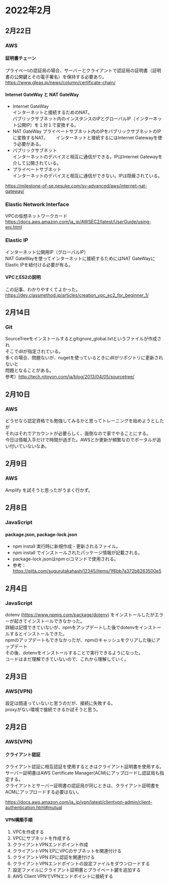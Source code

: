 # 2022年2月

## 2月22日

### AWS

#### 証明書チェーン

プライベーtの認証局の場合、サーバーとクライアントで認証局の証明書（証明書の公開鍵とその電子署名）を保持する必要あり。
https://www.gleas.jp/news/column/certificate-chain/

#### Internet GateWay と NAT GateWay

* Internet GateWay  
インターネットと接続するためのNAT。  
パブリックサブネット内のインスタンスのIPとグローバルIP（インターネット公開IP）を１対１で変換する。
* NAT GateWay
プライベートサブネット内のIPをパブリックサブネットのIPに変換するNAT。　　
インターネットと接続するにはInternet Gatewayを使う必要がある。  
* パブリックサブネット  
インターネットのデバイスと相互に通信ができる。IPはInternet Gatewayを介して公開されている。  
* プライベートサブネット  
インターネットのデバイスと相互に通信ができない。IPは隠蔽されている。  

https://milestone-of-se.nesuke.com/sv-advanced/aws/internet-nat-gateway/

### Elastic Network Interface

VPCの仮想ネットワークカード  
https://docs.aws.amazon.com/ja_jp/AWSEC2/latest/UserGuide/using-eni.html

### Elastic IP

インターネット公開用IP（グローバルIP）  
NAT GateWayを使ってインターネットに接続するためにはNAT GateWayにElastic IPを紐付ける必要が有る。  

#### VPCとES2の説明

この記事、わかりやすくてよかった。  
https://dev.classmethod.jp/articles/creation_vpc_ec2_for_beginner_1/


## 2月14日

### Git

SourceTreeをインストールするとgitignore_global.txtというファイルが作成され  
そこでdllが指定されている。  
多くの場合、問題ないが、nugetを使っているときにdllがリポジトリに更新されないと  
問題となることがある。  
参考）http://tech.nitoyon.com/ja/blog/2013/04/05/sourcetree/

## 2月10日

### AWS

どうせなら認定資格でも勉強してみるかと思ってトレーニングを始めようとしたが  
それはそれでアカウントが必要らしく、面倒なので家でやることにする。  
今日は情報入手だけで時間が過ぎた。AWSとか更新が頻繁なのでポータルが追い付いていないなあ。  

## 2月9日

### AWS

Amplify を試そうと思ったがうまく行かず。

## 2月8日

### JavaScript

#### package.json, package-lock.json

* npm install 実行時に新規作成・更新されるファイル。  
* npm install でインストールされたパッケージ情報が記載される。
* package-lock.jsonはnpm ciコマンドで使用される。
* 参考：https://qiita.com/sugurutakahashi12345/items/1f6bb7a372b8263500e5

## 2月4日

### JavaScript

dotenv (https://www.npmjs.com/package/dotenv) をインストールしたがエラーが起きてインストールできなかった。  
詳細は記憶できていないが、npmをアップデートした後でdotenvをインストールするとインストールできた。  
npmのアップデートもできなかったが、npmのキャッシュをクリアした後にアップデート  
その後、dotenvをインストールすることで実行できるようになった。  
コードはまだ理解できていないので、これから理解していく。  

## 2月3日

### AWS(VPN)

設定は間違っていないと思うのだが、接続に失敗する。  
proxyがない環境で接続できるか試そうと思う。  

## 2月2日

### AWS(VPN)

#### クライアント認証

クライアント認証に相互認証を使用するときはクライアント証明書を使用する。  
サーバー証明書はAWS Certificate Manager(ACM)にアップロードし認証局も指定する。  
クライアントとサーバー証明書の認証局が同じときは、クライアント証明書をACMにアップロードする必要はない。  

https://docs.aws.amazon.com/ja_jp/vpn/latest/clientvpn-admin/client-authentication.html#mutual

#### VPN構築手順

1. VPCを作成する
2. VPCにサブネットを作成する
3. クライアントVPNエンドポイント作成
6. クライアントVPN EPにVPCのサブネットを関連付ける
6. クライアントVPN EPに認証を関連付ける
8. クライアントVPNエンドポイントの設定ファイルをダウンロードする
9. 設定ファイルにクライアント証明書とプライベート鍵を追加する
10. AWS Client VPNでVPNエンドポイントに接続する
